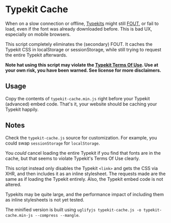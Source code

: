 # Typekit Cache

When on a slow connection or offline, [Typekits](https://typekit.com/)
might still [FOUT](http://help.typekit.com/customer/portal/articles/6852-Controlling-the-Flash-of-Unstyled-Text-or-FOUT-using-Font-Events),
or fail to load, even if the font was already downloaded before.
This is bad UX, especially on mobile browsers.

This script completely eliminates the (secondary) FOUT.
It caches the Typekit CSS in localStorage or sessionStorage,
while still trying to request the entire Typekit afterwards.

__Note hat using this script may violate the [Typekit Terms Of Use](http://www.adobe.com/products/eulas/tou_typekit/).
Use at your own risk, you have been warned.
See license for more disclaimers.__

## Usage

Copy the contents of `typekit-cache.min.js` right before your Typekit (advanced) embed code.
That's it, your website should be caching your Typekit happily.

## Notes

Check the `typekit-cache.js` source for customization.
For example, you could swap `sessionStorage` for `localStorage`.

You *could* cancel loading the entire Typekit if you find that fonts are in the cache,
but that seems to violate Typekit's Terms Of Use clearly.

This script instead only disables the Typekit `<link>` and gets the CSS via XHR,
and then includes it as an inline stylesheet.
The requests made are the same as if loading the Typekit entirely.
Also, the Typekit embed code is not altered.

Typekits may be quite large, and the performance impact of including
them as inline stylesheets is not yet tested.

The minified version is built using `uglifyjs typekit-cache.js -o typekit-cache.min-js --compress --mangle`.
